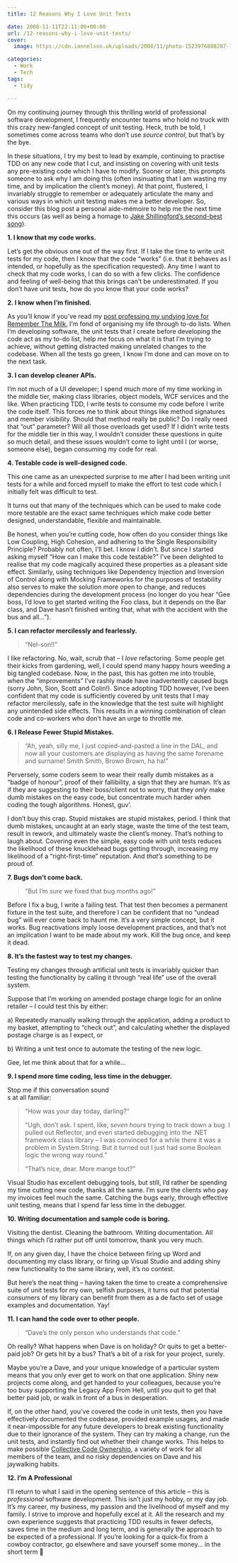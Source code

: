 ```yaml
---
title: 12 Reasons Why I Love Unit Tests

date: 2008-11-11T22:11:00+00:00
url: /12-reasons-why-i-love-unit-tests/
cover: 
  image: https://cdn.iannelson.uk/uploads/2008/11/photo-1523976888287-7454b4df44f4.jpg

categories:
  - Work
  - Tech
tags:
  - tidy

---
```

<!--kg-card-begin: html-->

On my continuing journey through this thrilling world of professional software development, I frequently encounter teams who hold no truck with this crazy new-fangled concept of unit testing. Heck, truth be told, I sometimes come across teams who don’t use _source control_, but that’s by the bye.

In these situations, I try my best to lead by example, continuing to practise TDD on any new code that I cut, and insisting on covering with unit tests any pre-existing code which I have to modify. Sooner or later, this prompts someone to ask why I am doing this (often insinuating that I am wasting my time, and by implication the client’s money). At that point, flustered, I invariably struggle to remember or adequately articulate the many and various ways in which unit testing makes me a better developer. So, consider this blog post a personal aide-mémoire to help me the next time this occurs (as well as being a homage to [Jake Shillingford’s second-best song][1]).

**1. I know that my code works.**

Let’s get the obvious one out of the way first. If I take the time to write unit tests for my code, then I know that the code &#8220;works&#8221; (i.e. that it behaves as I intended, or hopefully as the specification requested). Any time I want to check that my code works, I can do so with a few clicks. The confidence and feeling of well-being that this brings can’t be underestimated. If you don’t have unit tests, how do you know that your code works?

**2. I know when I’m finished.**

As you’ll know if you’ve read my [post professing my undying love for Remember The Milk][2], I’m fond of organising my life through to-do lists. When I’m developing software, the unit tests that I create before developing the code act as my to-do list, help me focus on what it is that I’m trying to achieve, without getting distracted making unrelated changes to the codebase. When all the tests go green, I know I’m done and can move on to the next task.

**3. I can develop cleaner APIs.**

I’m not much of a UI developer; I spend much more of my time working in the middle tier, making class libraries, object models, WCF services and the like. When practicing TDD, I write tests to consume my code before I write the code itself. This forces me to think about things like method signatures and member visibility. Should that method really be public? Do I really need that &#8220;out&#8221; parameter? Will all those overloads get used? If I didn’t write tests for the middle tier in this way, I wouldn’t consider these questions in quite so much detail, and these issues wouldn’t come to light until I (or worse, someone else), began consuming my code for real.

**4. Testable code is well-designed code.**

This one came as an unexpected surprise to me after I had been writing unit tests for a while and forced myself to make the effort to test code which I initially felt was difficult to test.

It turns out that many of the techniques which can be used to make code more testable are the exact same techniques which make code better designed, understandable, flexible and maintainable.

Be honest, when you’re cutting code, how often do you consider things like Low Coupling, High Cohesion, and adhering to the Single Responsibility Principle? Probably not often, I’ll bet. I know I didn’t. But since I started asking myself &#8220;How can I make this code testable?&#8221; I’ve been delighted to realise that my code magically acquired these properties as a pleasant side effect. Similarly, using techniques like Dependency Injection and Inversion of Control along with Mocking Frameworks for the purposes of testability also serves to make the solution more open to change, and reduces dependencies during the development process (no longer do you hear &#8220;Gee boss, I’d love to get started writing the Foo class, but it depends on the Bar class, and Dave hasn’t finished writing that, what with the accident with the bus and all…&#8221;).

**5. I can refactor mercilessly and fearlessly.**

> &#8220;Nel-son!!&#8221;

I like refactoring. No, wait, scrub that – I _love_ refactoring. Some people get their kicks from gardening, well, I could spend many happy hours weeding a big tangled codebase. Now, in the past, this has gotten me into trouble, when the &#8220;improvements&#8221; I’ve rashly made have inadvertently caused bugs (sorry John, Sion, Scott and Colin!). Since adopting TDD however, I’ve been confident that my code is sufficiently covered by unit tests that I may refactor mercilessly, safe in the knowledge that the test suite will highlight any unintended side effects. This results in a winning combination of clean code and co-workers who don’t have an urge to throttle me.

**6. I Release Fewer Stupid Mistakes.**

> &#8220;Ah, yeah, silly me, I just copied-and-pasted a line in the DAL, and now all your customers are displaying as having the same forename and surname! Smith Smith, Brown Brown, ha ha!&#8221;

Perversely, some coders seem to wear their really dumb mistakes as a &#8220;badge of honour&#8221;, proof of their fallibility, a sign that they are human. It’s as if they are suggesting to their boss/client not to worry, that they _only_ make dumb mistakes on the easy code, but concentrate much harder when coding the tough algorithms. Honest, guv’.

I don’t buy this crap. Stupid mistakes are stupid mistakes, period. I think that dumb mistakes, uncaught at an early stage, waste the time of the test team, result in rework, and ultimately waste the client’s money. That’s nothing to laugh about. Covering even the simple, easy code with unit tests reduces the likelihood of these knucklehead bugs getting through, increasing my likelihood of a &#8220;right-first-time&#8221; reputation. And _that’s_ something to be proud of.

**7. Bugs don’t come back.**

> &#8220;But I’m _sure_ we fixed that bug months ago!&#8221;

Before I fix a bug, I write a failing test. That test then becomes a permanent fixture in the test suite, and therefore I can be confident that no &#8220;undead bug&#8221; will ever come back to haunt me. It’s a very simple concept, but it works. Bug reactivations imply loose development practices, and that’s not an implication I want to be made about my work. Kill the bug once, and keep it dead.

**8. It’s the fastest way to test my changes.**

Testing my changes through artificial unit tests is invariably quicker than testing the functionality by calling it through &#8220;real life&#8221; use of the overall system.

Suppose that I’m working on amended postage charge logic for an online retailer &#8211; I could test this by either:

a) Repeatedly manually walking through the application, adding a product to my basket, attempting to &#8220;check out&#8221;, and calculating whether the displayed postage charge is as I expect, or

b) Writing a unit test once to automate the testing of the new logic.

Gee, let me think about that for a while&#8230;

**9. I spend more time coding, less time in the debugger.**

Stop me if this conversation sound  
s at all familiar:

> &#8220;How was your day today, darling?&#8221;
> 
> &#8220;Ugh, don’t ask. I spent, like, _seven hours_ trying to track down a bug. I pulled out Reflector, and even started debugging into the .NET framework class library &#8211; I was convinced for a while there it was a problem in System.String. But it turned out I just had some Boolean logic the wrong way round.&#8221;
> 
> &#8220;That’s nice, dear. More mange tout?&#8221;

Visual Studio has excellent debugging tools, but still, I’d rather be spending my time cutting new code, thanks all the same. I’m sure the clients who pay my invoices feel much the same. Catching the bugs early, through effective unit testing, means that I spend far less time in the debugger.

**10. Writing documentation and sample code is boring.**

Visiting the dentist. Cleaning the bathroom. Writing documentation. All things which I’d rather put off until tomorrow, thank you very much.

If, on any given day, I have the choice between firing up Word and documenting my class library, or firing up Visual Studio and adding shiny new functionality to the same library, well, it’s no contest.

But here’s the neat thing – having taken the time to create a comprehensive suite of unit tests for my own, selfish purposes, it turns out that potential consumers of my library can benefit from them as a de facto set of usage examples and documentation. Yay!

**11. I can hand the code over to other people.**

> &#8220;Dave’s the only person who understands that code.&#8221;

Oh really? What happens when Dave is on holiday? Or quits to get a better-paid job? Or gets hit by a bus? That’s a bit of a risk for your project, surely.

Maybe you’re a Dave, and your unique knowledge of a particular system means that you only ever get to work on that one application. Shiny new projects come along, and get handed to your colleagues, because you’re too busy supporting the Legacy App From Hell, until you quit to get that better paid job, or walk in front of a bus in desperation.

If, on the other hand, you’ve covered the code in unit tests, then you have effectively documented the codebase, provided example usages, and made it near-impossible for any future developers to break existing functionality due to their ignorance of the system. They can try making a change, run the unit tests, and instantly find out whether their change works. This helps to make possible [Collective Code Ownership][3], a variety of work for all members of the team, and no risky dependencies on Dave and his jaywalking habits.

**12. I’m A Professional**

I’ll return to what I said in the opening sentence of this article – this is _professional_ software development. This isn’t just my hobby, or my day job. It’s my career, my business, my passion and the livelihood of myself and my family. I strive to improve and hopefully excel at it. All the research and my own experience suggests that practicing TDD results in fewer defects, saves time in the medium and long term, and is generally the approach to be expected of a professional. If you’re looking for a quick-fix from a cowboy contractor, go elsewhere and save yourself some money… in the short term 🙂

<!--kg-card-end: html-->

 [1]: http://uk.youtube.com/watch?v=DW1AHrTNBao
 [2]: https://blog.iannelson.uk/remember-the-milk/
 [3]: http://www.extremeprogramming.org/rules/collective.html